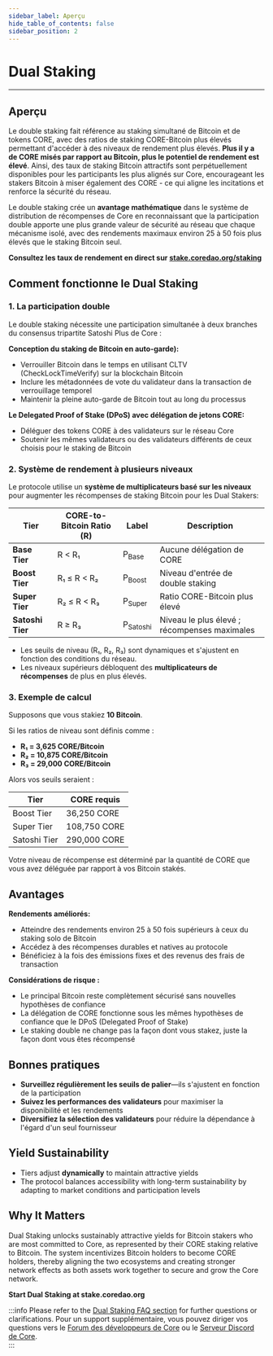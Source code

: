 ```yaml
---
sidebar_label: Aperçu
hide_table_of_contents: false
sidebar_position: 2
---
```


# Dual Staking

---

## Aperçu

Le double staking fait référence au staking simultané de Bitcoin et de tokens CORE, avec des ratios de staking CORE-Bitcoin plus élevés permettant d'accéder à des niveaux de rendement plus élevés. **Plus il y a de CORE misés par rapport au Bitcoin, plus le potentiel de rendement est élevé**. Ainsi, des taux de staking Bitcoin attractifs sont perpétuellement disponibles pour les participants les plus alignés sur Core, encourageant les stakers Bitcoin à miser également des CORE - ce qui aligne les incitations et renforce la sécurité du réseau.

Le double staking crée un **avantage mathématique** dans le système de distribution de récompenses de Core en reconnaissant que la participation double apporte une plus grande valeur de sécurité au réseau que chaque mécanisme isolé, avec des rendements maximaux environ 25 à 50 fois plus élevés que le staking Bitcoin seul.

**Consultez les taux de rendement en direct sur [stake.coredao.org/staking](https://stake.coredao.org/staking)**

## Comment fonctionne le Dual Staking

### 1. La participation double

Le double staking nécessite une participation simultanée à deux branches du consensus tripartite Satoshi Plus de Core :

**Conception du staking de Bitcoin en auto-garde):**

- Verrouiller Bitcoin dans le temps en utilisant CLTV (CheckLockTimeVerify) sur la blockchain Bitcoin
- Inclure les métadonnées de vote du validateur dans la transaction de verrouillage temporel
- Maintenir la pleine auto-garde de Bitcoin tout au long du processus

**Le Delegated Proof of Stake (DPoS) avec délégation de jetons CORE:**

- Déléguer des tokens CORE à des validateurs sur le réseau Core
- Soutenir les mêmes validateurs ou des validateurs différents de ceux choisis pour le staking de Bitcoin

### 2. Système de rendement à plusieurs niveaux

Le protocole utilise un **système de multiplicateurs basé sur les niveaux** pour augmenter les récompenses de staking Bitcoin pour les Dual Stakers:

| **Tier**         | **CORE-to-Bitcoin Ratio (R)** | **Label**           | **Description**                              |
| ---------------- | ------------------------------------------------ | ------------------- | -------------------------------------------- |
| **Base Tier**    | R < R₁                  | P<sub>Base</sub>    | Aucune délégation de CORE                    |
| **Boost Tier**   | R₁ ≤ R < R₂             | P<sub>Boost</sub>   | Niveau d'entrée de double staking            |
| **Super Tier**   | R₂ ≤ R < R₃             | P<sub>Super</sub>   | Ratio CORE-Bitcoin plus élevé                |
| **Satoshi Tier** | R ≥ R₃                                           | P<sub>Satoshi</sub> | Niveau le plus élevé ; récompenses maximales |

- Les seuils de niveau (R₁, R₂, R₃) sont dynamiques et s'ajustent en fonction des conditions du réseau.
- Les niveaux supérieurs débloquent des **multiplicateurs de récompenses** de plus en plus élevés.

### 3. Exemple de calcul

Supposons que vous stakiez **10 Bitcoin**.

Si les ratios de niveau sont définis comme :

- **R₁ = 3,625 CORE/Bitcoin**
- **R₂ = 10,875 CORE/Bitcoin**
- **R₃ = 29,000 CORE/Bitcoin**

Alors vos seuils seraient :

| **Tier**     | **CORE requis** |
| ------------ | --------------- |
| Boost Tier   | 36,250 CORE     |
| Super Tier   | 108,750 CORE    |
| Satoshi Tier | 290,000 CORE    |

Votre niveau de récompense est déterminé par la quantité de CORE que vous avez déléguée par rapport à vos Bitcoin stakés.

## Avantages

**Rendements améliorés:**

- Atteindre des rendements environ 25 à 50 fois supérieurs à ceux du staking solo de Bitcoin
- Accédez à des récompenses durables et natives au protocole
- Bénéficiez à la fois des émissions fixes et des revenus des frais de transaction

**Considérations de risque :**

- Le principal Bitcoin reste complètement sécurisé sans nouvelles hypothèses de confiance
- La délégation de CORE fonctionne sous les mêmes hypothèses de confiance que le DPoS (Delegated Proof of Stake)
- Le staking double ne change pas la façon dont vous stakez, juste la façon dont vous êtes récompensé

## Bonnes pratiques

- **Surveillez régulièrement les seuils de palier**—ils s'ajustent en fonction de la participation
- **Suivez les performances des validateurs** pour maximiser la disponibilité et les rendements
- **Diversifiez la sélection des validateurs** pour réduire la dépendance à l'égard d'un seul fournisseur

## Yield Sustainability

- Tiers adjust **dynamically** to maintain attractive yields
- The protocol balances accessibility with long-term sustainability by adapting to market conditions and participation levels

## Why It Matters

Dual Staking unlocks sustainably attractive yields for Bitcoin stakers who are most committed to Core, as represented by their CORE staking relative to Bitcoin. The system incentivizes Bitcoin holders to become CORE holders, thereby aligning the two ecosystems and creating stronger network effects as both assets work together to secure and grow the Core network.

**Start Dual Staking at stake.coredao.org**

:::info
Please refer to the [Dual Staking FAQ section](../../../FAQs/dual-staking-faqs.md) for further questions or clarifications. Pour un support supplémentaire, vous pouvez diriger vos questions vers le [Forum des développeurs de Core](http://forum.coredao.org) ou le [Serveur Discord de Core](https://discord.gg/M2AGJKSG).\
:::
